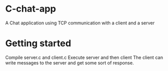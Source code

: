# C-chat-app

A Chat application using TCP communication with a client and a server

# Getting started

Compile server.c and client.c
Execute server and then client
The client can write messages to the server and get some sort of response.
